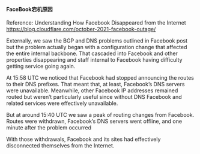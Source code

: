 #### FaceBook宕机原因

Reference: Understanding How Facebook Disappeared from the Internet https://blog.cloudflare.com/october-2021-facebook-outage/

Externally, we saw the BGP and DNS problems outlined in Facebook post but the problem actually began with a configuration change that affected the entire internal backbone. 
That cascaded into Facebook and other properties disappearing and staff internal to Facebook having difficulty getting service going again.

At 15:58 UTC we noticed that Facebook had stopped announcing the routes to their DNS prefixes. That meant that, at least, Facebook’s DNS servers were unavailable.
Meanwhile, other Facebook IP addresses remained routed but weren’t particularly useful since without DNS Facebook and related services were effectively unavailable.

But at around 15:40 UTC we saw a peak of routing changes from Facebook. Routes were withdrawn, Facebook’s DNS servers went offline, and one minute after the problem occurred

With those withdrawals, Facebook and its sites had effectively disconnected themselves from the Internet.
